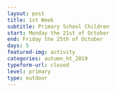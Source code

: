```yaml
---
layout: post
title: 1st Week
subtitle: Primary School Children
start: Monday the 21st of October
end: Friday the 25th of October
days: 5
featured-img: activity
categories: autumn_ht_2019
typeform-url: closed
level: primary
type: outdoor
---
```

